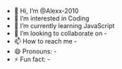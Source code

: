 - 👋 Hi, I’m @Alexx-2010
- 👀 I’m interested in Coding
- 🌱 I’m currently learning JavaScript
- 💞️ I’m looking to collaborate on -
- 📫 How to reach me -
- 😄 Pronouns: -
- ⚡ Fun fact: -

<!---
Alexx-2010/Alexx-2010 is a ✨ special ✨ repository because its `README.md` (this file) appears on your GitHub profile.
You can click the Preview link to take a look at your changes.
--->
